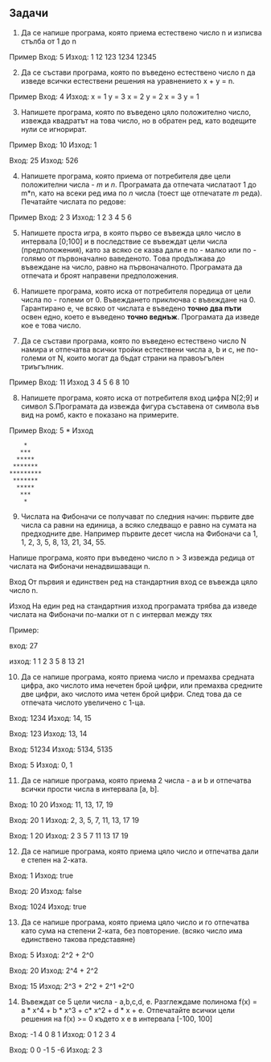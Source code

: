 ## Задачи

1. Да се напише програма, която приема естествено число n и изписва стълба от 1 до n

Пример
Вход:
5
Изход:
1
12
123
1234
12345

2. Да се състави програма, която по въведено естествено число n да изведе всички естествени решения на уравнението x + y = n.

Пример
Вход:
4
Изход:
x = 1 y = 3
x = 2 y = 2
x = 3 y = 1


3. Напишете програма, която по въведено цяло положително число, извежда квадратът на това число, но в обратен ред, като водещите нули се игнорират.

Пример
Вход:
10
Изход:
1

Вход:
25
Изход:
526

4. Напишете програма, която приема от потребителя две цели положителни числа - *m* и *n*.
  Програмата да отпечата числатаот 1 до m*n, като на всеки ред има по *n* числа (тоест ще отпечатате *m* реда).
  Печатайте числата по редове:

Пример
Вход:
2 3
Изход:
1 2 3
4 5 6

5. Напишете проста игра, в която първо се въвежда цяло число в интервала [0;100] и в последствие се въвеждат цели числа
  (предположения), като за всяко се казва дали е по - малко или по - голямо от първоначално ваведеното.
  Tова продължава до въвеждане на число, равно на първоначалното. Програмата да отпечата и броят направени предположения.

6. Напишете програма, която иска от потребителя поредица от цели числа по - големи от 0.
  Въвеждането приключва с въвеждане на 0. Гарантирано е, че всяко от числата е въведено **точно два пъти** освен едно,
  което е въведено **точно веднъж**. Програмата да изведе кое е това число.

7. Да се състави програма, която по въведено естествено число N намира и отпечатва всички тройки естествени числа a, b и c,
  не по-големи от N, които могат да бъдат страни на правоъгълен триъгълник.

Пример
Вход:
11
Изход
3 4 5
6 8 10

8. Напишете програма, която иска от потребителя вход цифра N[2;9] и символ S.Програмата да извежда фигура съставена от символа във вид на ромб, както е показано на примерите.

Пример
Вход:
5 *
Изход <br>

        * 
       ***
      *****
     *******
    *********
     *******
      *****
       ***
        *

9. Числата на Фибоначи се получават по следния начин: първите две числа са равни на единица, а всяко следващо е равно на сумата на предходните две. Например първите десет числа на Фибоначи са 1, 1, 2, 3, 5, 8, 13, 21, 34, 55. 

Напише програма, която при въведено число n > 3 извежда редица от числата на Фибоначи ненадвишаващи n.

Вход От първия и единствен ред на стандартния вход се въвежда цяло число n.

Изход На един ред на стандартния изход програмата трябва да изведе числата на Фибоначи по-малки от n с интервал между тях

Пример:

вход: 27

изход: 1 1 2 3 5 8 13 21

10. Да се напише програма, която приема число и премахва среднaта цифра, ако числото има нечетен брой цифри, или премахва средните две цифри,
          ако числото има четен брой цифри. След това да се отпечата числото увеличено с 1-ца.

Вход: 1234
Изход: 14, 15

Вход: 123
Изход: 13, 14

Вход: 51234
Изход: 5134, 5135

Вход: 5
Изход: 0, 1

11. Да се напише програма, която приема 2 числa - a и b и отпечатва всички прости числа в интервала [a, b].

Вход: 10 20
Изход: 11, 13, 17, 19

Вход: 20 1
Изход: 2, 3, 5, 7, 11, 13, 17 19

Вход: 1 20
Изход: 2 3 5 7 11 13 17 19

12. Да се напише програма, която приема цяло число и отпечатва дали е степен на 2-ката.

Вход: 1
Изход: true

Вход: 20
Изход: false

Вход: 1024
Изход: true

13. Да се напише програма, която приема цяло число и го отпечатва като сума на степени 2-ката, без повторение.
         (всяко число има единствено такова представяне)

Вход: 5
Изход: 2^2 + 2^0

Вход: 20
Изход: 2^4 + 2^2

Вход: 15
Изход: 2^3 + 2^2 + 2^1 +2^0

14. Въвеждат се 5 цели числа - a,b,c,d, e. Разглеждаме полинома f(x) = a * x^4 + b * x^3 + c* x^2 + d * x + e.
          Отпечатайте всички цели решения на f(x) >= 0 където x e в интервала [-100, 100]

Вход: -1 4 0 8 1
Изход: 0 1 2 3 4

Вход: 0 0 -1 5 -6
Изход: 2 3